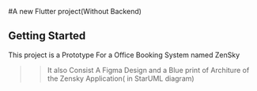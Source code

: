 #A new Flutter project(Without Backend)

## Getting Started

This project is a Prototype For a Office Booking System named ZenSky 

>> It also Consist A Figma Design and a Blue print of Architure of the Zensky Application( in StarUML diagram)
>> 

